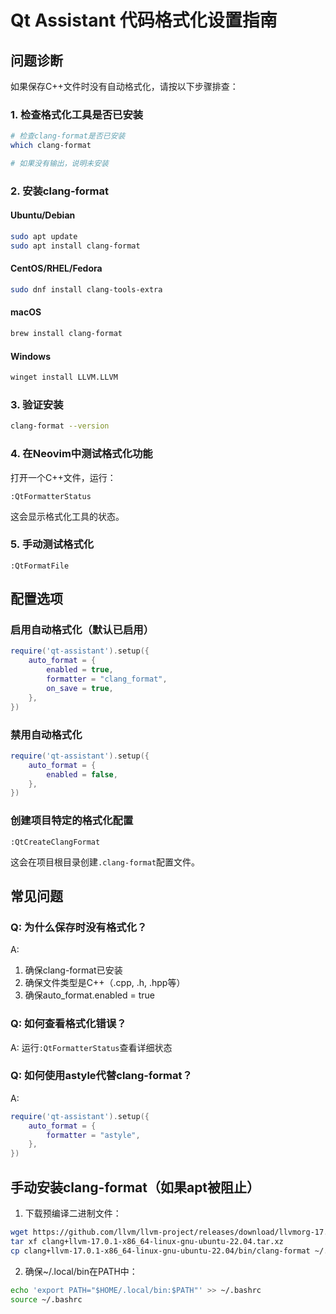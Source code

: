 # Qt Assistant 代码格式化设置指南

## 问题诊断

如果保存C++文件时没有自动格式化，请按以下步骤排查：

### 1. 检查格式化工具是否已安装

```bash
# 检查clang-format是否已安装
which clang-format

# 如果没有输出，说明未安装
```

### 2. 安装clang-format

#### Ubuntu/Debian
```bash
sudo apt update
sudo apt install clang-format
```

#### CentOS/RHEL/Fedora
```bash
sudo dnf install clang-tools-extra
```

#### macOS
```bash
brew install clang-format
```

#### Windows
```bash
winget install LLVM.LLVM
```

### 3. 验证安装
```bash
clang-format --version
```

### 4. 在Neovim中测试格式化功能

打开一个C++文件，运行：
```vim
:QtFormatterStatus
```

这会显示格式化工具的状态。

### 5. 手动测试格式化

```vim
:QtFormatFile
```

## 配置选项

### 启用自动格式化（默认已启用）
```lua
require('qt-assistant').setup({
    auto_format = {
        enabled = true,
        formatter = "clang_format",
        on_save = true,
    },
})
```

### 禁用自动格式化
```lua
require('qt-assistant').setup({
    auto_format = {
        enabled = false,
    },
})
```

### 创建项目特定的格式化配置
```vim
:QtCreateClangFormat
```

这会在项目根目录创建`.clang-format`配置文件。

## 常见问题

### Q: 为什么保存时没有格式化？
A: 
1. 确保clang-format已安装
2. 确保文件类型是C++（.cpp, .h, .hpp等）
3. 确保auto_format.enabled = true

### Q: 如何查看格式化错误？
A: 运行`:QtFormatterStatus`查看详细状态

### Q: 如何使用astyle代替clang-format？
A: 
```lua
require('qt-assistant').setup({
    auto_format = {
        formatter = "astyle",
    },
})
```

## 手动安装clang-format（如果apt被阻止）

1. 下载预编译二进制文件：
```bash
wget https://github.com/llvm/llvm-project/releases/download/llvmorg-17.0.1/clang+llvm-17.0.1-x86_64-linux-gnu-ubuntu-22.04.tar.xz
tar xf clang+llvm-17.0.1-x86_64-linux-gnu-ubuntu-22.04.tar.xz
cp clang+llvm-17.0.1-x86_64-linux-gnu-ubuntu-22.04/bin/clang-format ~/.local/bin/
```

2. 确保~/.local/bin在PATH中：
```bash
echo 'export PATH="$HOME/.local/bin:$PATH"' >> ~/.bashrc
source ~/.bashrc
```